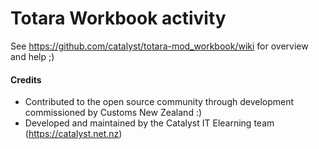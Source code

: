 # Totara Workbook activity

See https://github.com/catalyst/totara-mod_workbook/wiki for overview and help ;)

#### Credits
* Contributed to the open source community through development commissioned by Customs New Zealand :)
* Developed and maintained by the Catalyst IT Elearning team (https://catalyst.net.nz)
